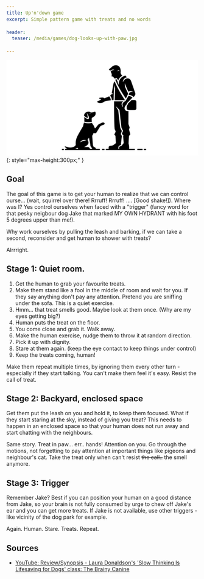 ```yaml
---
title: Up'n'down game
excerpt: Simple pattern game with treats and no words

header:
  teaser: /media/games/dog-looks-up-with-paw.jpg

---
```



![Dog Playing](/media/games/dog-looks-up-with-paw.jpg){: style="max-height:300px;" }

## Goal
The goal of this game is to get your human to realize that we can control ourse... (wait, squirrel over there! Rrruff! Rrruff! .... [Good shake!]). Where was I? Yes control ourselves when faced with a "trigger" (fancy word for that pesky neigbour dog Jake that marked MY OWN HYDRANT with his foot 5 degrees upper than me!). 

Why work ourselves by pulling the leash and barking, if we can take a second, reconsider and get human to shower with treats?

Alrrright. 

## Stage 1: Quiet room. 


1. Get the human to grab your favourite treats.
2. Make them stand like a fool in the middle of room and wait for you. If they say anything don't pay any attention. Pretend you are sniffing under the sofa. This is a quiet exercise.
3. Hmm... that treat smells good. Maybe look at them once. (Why are my eyes getting big?)
4. Human puts the treat on the floor. 
5. You come close and grab it. Walk away.
6. Make the human exercise, nudge them to throw it at random direction. 
7. Pick it up with dignity. 
8. Stare at them again. (keep the eye contact to keep things under control) 
9. Keep the treats coming, human!

Make them repeat multiple times, by ignoring them every other turn - especially if they start talking. You can't make them feel it's easy. Resist the call of treat.


## Stage 2: Backyard, enclosed space 

Get them put the leash on you and hold it, to keep them focused. What if they start staring at the sky, instead of giving you treat? This needs to happen in an enclosed space so that your human does not run away and start chatting with the neighbours.

Same story. Treat in paw... err.. hands! Attention on you. Go through the motions, not forgetting to pay attention at important things like pigeons and neighbour's cat. Take the treat only when can't resist ~~the call..~~ the smell anymore.


## Stage 3: Trigger
Remember Jake? Best if you can position your human on a good distance from Jake, so your brain is not fully consumed by urge to chew off Jake's ear and you can get more treats. If Jake is not available, use other triggers - like vicinity of the dog park for example.  

Again. Human. Stare. Treats. Repeat.


## Sources
- [YouTube: Review/Synopsis - Laura Donaldson's 'Slow Thinking Is Lifesaving for Dogs' class: The Brainy Canine](https://www.youtube.com/watch?v=l3noLRrwkgU)
